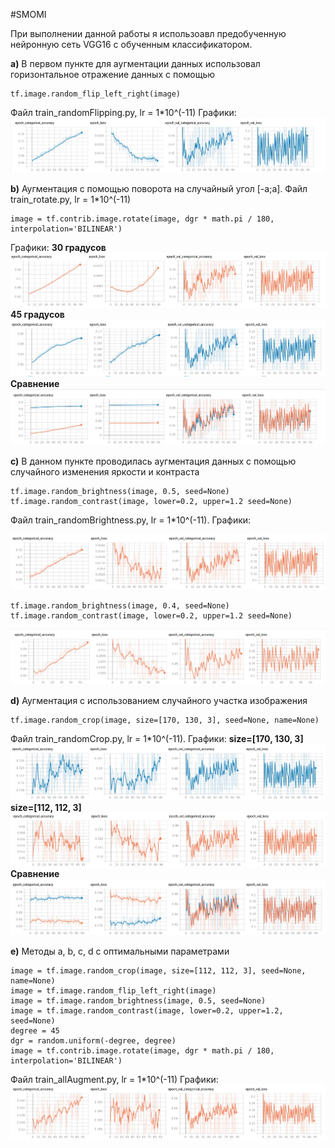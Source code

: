 #SMOMI

При выполнении данной работы я использоавл предобученную нейронную сеть VGG16 с обученным классификатором. 

**a)** В первом пункте для аугментации данных использовал горизонтальное отражение данных с помощью 

    tf.image.random_flip_left_right(image)
    
Файл train_randomFlipping.py, lr = 1*10^(-11)
Графики:
![Image alt](https://github.com/Repsolka/SMOMI/blob/Lab4/randomFlipping/flip_1e-11.jpg)


**b)** Аугментация с помощью поворота на случайный угол [-a;a]. Файл train_rotate.py, lr = 1*10^(-11)
   
    image = tf.contrib.image.rotate(image, dgr * math.pi / 180, interpolation='BILINEAR')

Графики:
    **30 градусов**
![Image alt](https://github.com/Repsolka/SMOMI/blob/Lab4/Graphs/rotate/rot_1e-11_30d.jpg)
    **45 градусов**
![Image alt](https://github.com/Repsolka/SMOMI/blob/Lab4/Graphs/rotate/rot_1e-11_45d.jpg)
    **Сравнение**
![Image alt](https://github.com/Repsolka/SMOMI/blob/Lab4/Graphs/rotate/rot_1e-11_30_45.jpg)


**c)** В данном пункте проводилась аугментация данных с помощью случайного изменения яркости и контраста 

    tf.image.random_brightness(image, 0.5, seed=None)
    tf.image.random_contrast(image, lower=0.2, upper=1.2 seed=None)
    
Файл train_randomBrightness.py, lr = 1*10^(-11).
Графики:

![Image alt](https://github.com/Repsolka/SMOMI/blob/Lab4/Graphs/randomBrightness/bright_1e-11.jpg)

    tf.image.random_brightness(image, 0.4, seed=None)
    tf.image.random_contrast(image, lower=0.2, upper=1.2 seed=None)

![Image alt](https://github.com/Repsolka/SMOMI/blob/Lab4/Graphs/randomBrightness/bright_1e-11V2.jpg)


**d)** Аугментация с использованием случайного участка изображения
 
    tf.image.random_crop(image, size=[170, 130, 3], seed=None, name=None)
  
Файл train_randomCrop.py, lr = 1*10^(-11).
Графики:
    **size=[170, 130, 3]**
![Image alt](https://github.com/Repsolka/SMOMI/blob/Lab4/Graphs/randomCrop/crop_1e-11_170x130.jpg)
    **size=[112, 112, 3]**
![Image alt](https://github.com/Repsolka/SMOMI/blob/Lab4/Graphs/randomCrop/crop_1e-11_112x112.jpg)
    **Сравнение**
![Image alt](https://github.com/Repsolka/SMOMI/blob/Lab4/Graphs/randomCrop/crop_1e-11_compare.jpg)

   **e)** Методы a, b, c, d с оптимальными параметрами
   
    image = tf.image.random_crop(image, size=[112, 112, 3], seed=None, name=None)
    image = tf.image.random_flip_left_right(image)
    image = tf.image.random_brightness(image, 0.5, seed=None)
    image = tf.image.random_contrast(image, lower=0.2, upper=1.2, seed=None)
    degree = 45
    dgr = random.uniform(-degree, degree)
    image = tf.contrib.image.rotate(image, dgr * math.pi / 180, interpolation='BILINEAR')
   
   Файл train_allAugment.py, lr = 1*10^(-11)
  Графики:
  ![Image alt](https://github.com/Repsolka/SMOMI/blob/Lab4/Graphs/AllAugment/all_1e-11_all.jpg)
  


